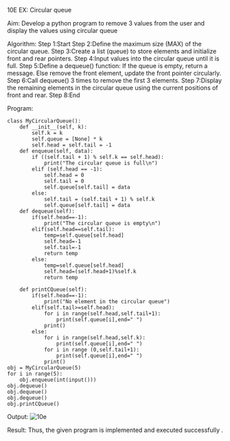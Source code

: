 10E EX: Circular queue

Aim:
    Develop a python program to remove 3 values from the user and display the values using circular queue

Algorithm:
Step 1:Start
Step 2:Define the maximum size (MAX) of the circular queue.
Step 3:Create a list (queue) to store elements and initialize front and rear pointers.
Step 4:Input values into the circular queue until it is full.
Step 5:Define a dequeue() function:
    If the queue is empty, return a message.
    Else remove the front element, update the front pointer circularly.
Step 6:Call dequeue() 3 times to remove the first 3 elements.
Step 7:Display the remaining elements in the circular queue using the current positions of front and rear.
Step 8:End

Program:
```
class MyCircularQueue():
    def __init__(self, k):
        self.k = k
        self.queue = [None] * k
        self.head = self.tail = -1
    def enqueue(self, data):
        if ((self.tail + 1) % self.k == self.head):
            print("The circular queue is full\n")
        elif (self.head == -1):
            self.head = 0
            self.tail = 0
            self.queue[self.tail] = data
        else:
            self.tail = (self.tail + 1) % self.k
            self.queue[self.tail] = data
    def dequeue(self):
        if(self.head==-1):
            print("The circular queue is empty\n")
        elif(self.head==self.tail):
            temp=self.queue[self.head]
            self.head=-1
            self.tail=-1
            return temp
        else:
            temp=self.queue[self.head]
            self.head=(self.head+1)%self.k
            return temp
 
    def printCQueue(self):
        if(self.head==-1):
            print("No element in the circular queue")
        elif(self.tail>=self.head):
            for i in range(self.head,self.tail+1):
                print(self.queue[i],end=" ")
            print()
        else:
            for i in range(self.head,self.k):
                print(self.queue[i],end=" ")
            for i in range (0,self.tail+1):
                print(self.queue[i],end=" ")
            print()
obj = MyCircularQueue(5)
for i in range(5):
    obj.enqueue(int(input()))
obj.dequeue()
obj.dequeue()
obj.dequeue()
obj.printCQueue()
```
Output:
![10e](https://github.com/user-attachments/assets/b82e7b2c-9d1d-4bd4-bbba-bf642d77c588)

Result:
    Thus, the given program is implemented and executed successfully .

